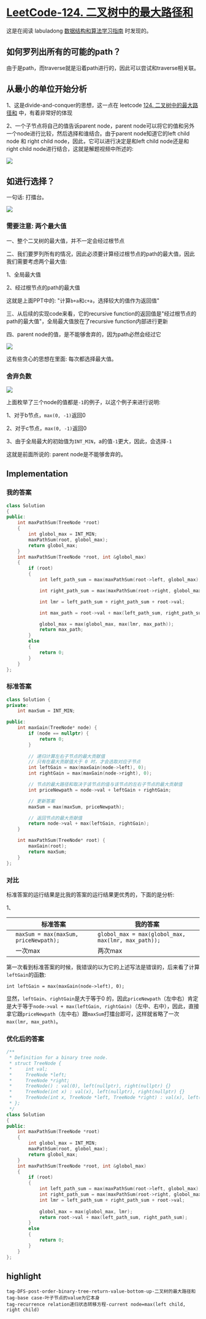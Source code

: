 # [LeetCode-124. 二叉树中的最大路径和](https://leetcode.cn/problems/binary-tree-maximum-path-sum/)

这是在阅读 labuladong [数据结构和算法学习指南](https://mp.weixin.qq.com/s/ZYaXOSVM3YBIeRWm7E_jcQ) 时发现的。

## 如何罗列出所有的可能的path？

由于是path，而traverse就是沿着path进行的，因此可以尝试和traverse相关联。

## 从最小的单位开始分析

1、这是divide-and-conquer的思想，这一点在 leetcode [124. 二叉树中的最大路径和](https://leetcode.cn/problems/binary-tree-maximum-path-sum/) 中，有着非常好的体现

2、一个子节点将自己的值告诉parent node，parent node可以将它的值和另外一个node进行比较，然后选择和谁结合。由于parent node知道它的left child node 和 right child node，因此，它可以进行决定是和left child node还是和right child node进行结合，这就是解题视频中所述的:

![](./possible-path.png)

## 如进行选择？

一句话: 打擂台。



![](./how-to-select.png)

### 需要注意: 两个最大值

一、整个二叉树的最大值，并不一定会经过根节点

二、我们要罗列所有的情况，因此必须要计算经过根节点的path的最大值，因此我们需要考虑两个最大值:

1、全局最大值

2、经过根节点的path的最大值

这就是上面PPT中的: "计算`b+a`和`c+a`，选择较大的值作为返回值"

三、从后续的实现code来看，它的recursive function的返回值是"经过根节点的path的最大值"，全局最大值放在了recursive function内部进行更新

四、parent node的值，是不能够舍弃的，因为path必然会经过它

![](./select-left-in-right.png)

这有些贪心的思想在里面: 每次都选择最大值。

### 舍弃负数

![](./select-discard-negative-number.png)

上面枚举了三个node的值都是`-1`的例子，以这个例子来进行说明:

1、对于b节点，`max(0, -1)`返回0

2、对于c节点，`max(0, -1)`返回0

3、由于全局最大的初始值为`INT_MIN`，a的值`-1`更大，因此，会选择`-1`

这就是前面所说的: parent node是不能够舍弃的。



## Implementation

### 我的答案

```C++
class Solution
{
public:
	int maxPathSum(TreeNode *root)
	{
		int globol_max = INT_MIN;
		maxPathSum(root, globol_max);
		return globol_max;
	}
	int maxPathSum(TreeNode *root, int &globol_max)
	{
		if (root)
		{
			int left_path_sum = max(maxPathSum(root->left, globol_max), 0);

			int right_path_sum = max(maxPathSum(root->right, globol_max), 0);

			int lmr = left_path_sum + right_path_sum + root->val;

			int max_path = root->val + max(left_path_sum, right_path_sum );

			globol_max = max(globol_max, max(lmr, max_path));
			return max_path;
		}
		else
		{
			return 0;
		}
	}
};
```



### 标准答案

```C++
class Solution {
private:
    int maxSum = INT_MIN;

public:
    int maxGain(TreeNode* node) {
        if (node == nullptr) {
            return 0;
        }
        
        // 递归计算左右子节点的最大贡献值
        // 只有在最大贡献值大于 0 时，才会选取对应子节点
        int leftGain = max(maxGain(node->left), 0);
        int rightGain = max(maxGain(node->right), 0);

        // 节点的最大路径和取决于该节点的值与该节点的左右子节点的最大贡献值
        int priceNewpath = node->val + leftGain + rightGain;

        // 更新答案
        maxSum = max(maxSum, priceNewpath);

        // 返回节点的最大贡献值
        return node->val + max(leftGain, rightGain);
    }

    int maxPathSum(TreeNode* root) {
        maxGain(root);
        return maxSum;
    }
};
```

### 对比

标准答案的运行结果是比我的答案的运行结果更优秀的，下面的是分析:

1、

|      | 标准答案                              | 我的答案                                            |
| ---- | ------------------------------------- | --------------------------------------------------- |
|      | `maxSum = max(maxSum, priceNewpath);` | `globol_max = max(globol_max, max(lmr, max_path));` |
|      | 一次max                               | 两次max                                             |

第一次看到标准答案的时候，我错误的以为它的上述写法是错误的，后来看了计算`leftGain`的函数: 

```
int leftGain = max(maxGain(node->left), 0);
```

显然，`leftGain`、`rightGain`是大于等于0 的，因此`priceNewpath`（左中右）肯定是大于等于`node->val + max(leftGain, rightGain)`（左中、右中），因此，直接拿它跟`priceNewpath`（左中右）跟`maxSum`打擂台即可，这样就省略了一次`max(lmr, max_path)`。



### 优化后的答案

```C++
/**
 * Definition for a binary tree node.
 * struct TreeNode {
 *     int val;
 *     TreeNode *left;
 *     TreeNode *right;
 *     TreeNode() : val(0), left(nullptr), right(nullptr) {}
 *     TreeNode(int x) : val(x), left(nullptr), right(nullptr) {}
 *     TreeNode(int x, TreeNode *left, TreeNode *right) : val(x), left(left), right(right) {}
 * };
 */
class Solution
{
public:
	int maxPathSum(TreeNode *root)
	{
		int globol_max = INT_MIN;
		maxPathSum(root, globol_max);
		return globol_max;
	}
	int maxPathSum(TreeNode *root, int &globol_max)
	{
		if (root)
		{
			int left_path_sum = max(maxPathSum(root->left, globol_max), 0);
			int right_path_sum = max(maxPathSum(root->right, globol_max), 0);
			int lmr = left_path_sum + right_path_sum + root->val;
			
			globol_max = max(globol_max, lmr);
			return root->val + max(left_path_sum, right_path_sum);
		}
		else
		{
			return 0;
		}
	}
};
```



## highlight

```
tag-DFS-post-order-binary-tree-return-value-bottom-up-二叉树的最大路径和
tag-base case-叶子节点的value为它本身
tag-recurrence relation递归状态转移方程-current node=max(left child, right child)
```

